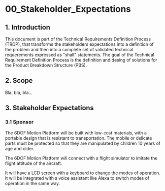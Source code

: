 # 00_Stakeholder_Expectations

## 1. Introduction

This document is part of the Technical Requirements Definition Process (TRDP), that transforms the stakeholders expectations into a definition of the problem and then into a complete set of validated technical requerements expressed as "shall" statements. The goal of the Technical Requirement Definition Process is the definition and desing of solutions for the Product Breakdown Structure (PBS).

## 2. Scope

Bla, bla, bla...

## 3. Stakeholder Expectations

### 3.1 Sponsor

The 6DOF Motion Platform will be built with low-cost materials, with a portable design that is resistant to transportation. The mobile or delicate parts must be protected so that they are manipulated by children 10 years of age and older.

The 6DOF Motion Platform will connect with a flight simulator to imitate the flight attitude of the aircraft.

It will have a LCD screen with a keyboard to change the modes of operation. It will be integrated with a voice assistant like Alexa to switch modes of operation in the same way.
